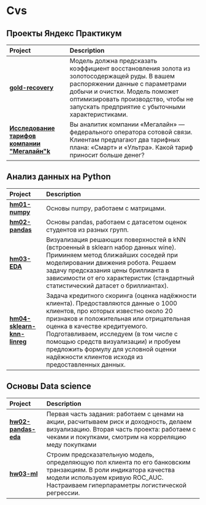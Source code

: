 # Cvs
## Проекты Яндекс Практикум
Project | Description | 
| :-------| :-----------|
| [**gold-recovery**](https://github.com/lvmoonshine/Cvs/blob/531497d6255b03be454b6e762733d769471a9d6b/Practicum/ggold.ipynb) |Модель должна предсказать коэффициент восстановления золота из золотосодержащей руды. В вашем распоряжении данные с параметрами добычи и очистки. Модель поможет оптимизировать производство, чтобы не запускать предприятие с убыточными характеристиками.|
| [**Исследование тарифов компании "Мегалайн"k**](https://github.com/lvmoonshine/Cvs/blob/ca24404be951f7aa93ec89106b5d58e0c3c370a3/Practicum/%D0%98%D1%81%D1%81%D0%BB%D0%B5%D0%B4%D0%BE%D0%B2%D0%B0%D0%BD%D0%B8%D0%B5%20%D1%82%D0%B0%D1%80%D0%B8%D1%84%D0%BE%D0%B2%20%D0%BA%D0%BE%D0%BC%D0%BF%D0%B0%D0%BD%D0%B8%D0%B8%20_%D0%9C%D0%B5%D0%B3%D0%B0%D0%BB%D0%B0%D0%B8%CC%86%D0%BD_.ipynb) |Вы аналитик компании «Мегалайн» — федерального оператора сотовой связи. Клиентам предлагают два тарифных плана: «Смарт» и «Ультра». Какой тариф приносит больше денег?|
## Анализ данных на Python
 Project | Description | 
| :-------| :-----------|
| [**hm01-numpy**](https://github.com/lvmoonshine/Cvs/blob/639792b22334a92a95a2f3c9a9b440699bedd86b/andan-fcs/hw01-numpy.ipynb) | Основы numpy, работаем с матрицами.|
| [**hm02-pandas**](https://github.com/lvmoonshine/Cvs/blob/639792b22334a92a95a2f3c9a9b440699bedd86b/andan-fcs/hw02_pandas.ipynb) |Основы pandas, работаем с датасетом оценок студентов из разных групп.|
| [**hm03-EDA**](https://github.com/lvmoonshine/Cvs/blob/639792b22334a92a95a2f3c9a9b440699bedd86b/andan-fcs/hw03-EDA.ipynb) |Визуализация решающих поверхностей в kNN (встроенный в sklearn набор данных wine). Приминяем метод ближайших соседей при моделировании движения робота. Решаем задачу предсказания цены бриллианта в зависимости от его характеристик (стандартный статистический датасет о бриллиантах).|
| [**hm04-sklearn-knn-linreg**](https://github.com/lvmoonshine/Cvs/blob/a538f5d2bb1b8a67b2f6322010457c629e9faa2e/andan-fcs/hw04-sklearn-knn-linreg.ipynb) |Задача кредитного скоринга (оценка надёжности клиента). Предоставляются данные о 1000 клиентов, про которых известно около 20 признаков и положительная или отрицательная оценка в качестве кредитуемого. Подготавливаем, исследуем (в том числе с помощью средств визуализации) и пробуем предложить формулу для условной оценки надёжности клиентов исходя из предоставленных данных.|
## Основы Data science 
Project | Description | 
| :-------| :-----------|
| [**hw02-pandas-eda**](https://github.com/lvmoonshine/Cvs/blob/a538f5d2bb1b8a67b2f6322010457c629e9faa2e/andan-fes/hw02-pandas-eda.ipynb) |Первая часть задания: работаем с ценами на акции, расчитываем риск и доходность, делаем визуализацию. Вторая часть проекта: работаем с чеками и покупками, смотрим на корреляцию меду покупками |
| [**hw03-ml**](https://github.com/lvmoonshine/Cvs/blob/fa127c2907b2f51e739b3ccf8a0d45167123c8b2/andan-fes/hw03-ml.ipynb) | Строим предсказательную модель, определяющую пол клиента по его банковским транзакциям. В роли индикатора качества модели используем кривую ROC_AUC. Настраиваем гиперпараметры логистической регрессии.|

